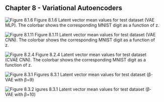 
## Chapter 8 - Variational Autoencoders

![Figure 8.1.6](images/vae_mean_mlp.png)
Figure 8.1.6 Latent vector mean values for test dataset (VAE MLP). The colorbar shows the corresponding MNIST digit as a function of z.

![Figure 8.1.11](images/vae_mean.png)
Figure 8.1.11 Latent vector mean values for test dataset (VAE CNN). The colorbar shows the corresponding MNIST digit as a function of z.

![Figure 8.2.4](images/cvae_mean.png)
Figure 8.2.4 Latent vector mean values for test dataset (CVAE CNN). The colorbar shows the corresponding MNIST digit as a function of z.

![Figure 8.3.1](images/beta9_cvae.png)
Figures 8.3.1 Latent vector mean values for test dataset (β-VAE with β=9) 

![Figure 8.3.2](images/beta10_cvae.png)
igures 8.3.1 Latent vector mean values for test dataset (β-VAE with β=10)
